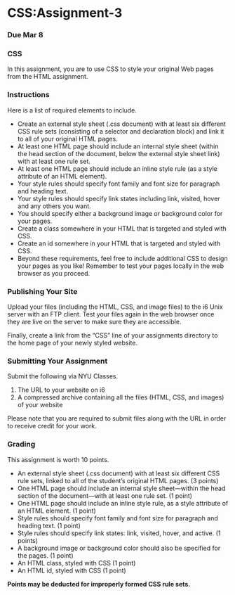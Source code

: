 # CSS:Assignment-3
### Due Mar 8

### CSS

In this assignment, you are to use CSS to style your original Web pages from the HTML assignment.

### Instructions

Here is a list of required elements to include.

- Create an external style sheet (.css document) with at least six different CSS rule sets (consisting of a selector and declaration block) and link it to all of your original HTML pages.
- At least one HTML page should include an internal style sheet (within the head section of the document, below the external style sheet link) with at least one rule set.
- At least one HTML page should include an inline style rule (as a style attribute of an HTML element).
- Your style rules should specify font family and font size for paragraph and heading text.
- Your style rules should specify link states including link, visited, hover and any others you want.
- You should specify either a background image or background color for your pages.
- Create a class somewhere in your HTML that is targeted and styled with CSS.
- Create an id somewhere in your HTML that is targeted and styled with CSS.
- Beyond these requirements, feel free to include additional CSS to design your pages as you like! Remember to test your pages locally in the web browser as you proceed.

### Publishing Your Site

Upload your files (including the HTML, CSS, and image files) to the i6 Unix server with an FTP client. Test your files again in the web browser once they are live on the server to make sure they are accessible.

Finally, create a link from the “CSS” line of your assignments directory to the home page of your newly styled website.

### Submitting Your Assignment

Submit the following via NYU Classes.

1. The URL to your website on i6
2. A compressed archive containing all the files (HTML, CSS, and images) of your website

Please note that you are required to submit files along with the URL in order to receive credit for your work.

### Grading

This assignment is worth 10 points.

- An external style sheet (.css document) with at least six different CSS rule sets, linked to all of the studentʼs original HTML pages. (3 points)
- One HTML page should include an internal style sheet—within the head section of the document—with at least one rule set. (1 point)
- One HTML page should include an inline style rule, as a style attribute of an HTML element. (1 point)
- Style rules should specify font family and font size for paragraph and heading text. (1 point)
- Style rules should specify link states: link, visited, hover, and active. (1 points)
- A background image or background color should also be specified for the pages. (1 point)
- An HTML class, styled with CSS (1 point)
- An HTML id, styled with CSS (1 point)

**Points may be deducted for improperly formed CSS rule sets.**

